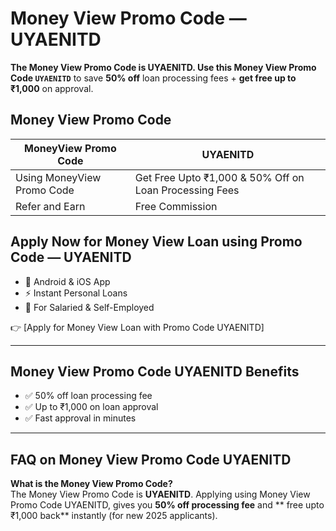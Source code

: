 # Money View Promo Code — UYAENITD

**The Money View Promo Code is UYAENITD. Use this Money View Promo Code `UYAENITD`** to save **50% off** loan processing fees + **get free up to ₹1,000** on approval.

## Money View Promo Code

| **MoneyView Promo Code** | **UYAENITD** |
|--------------------------|--------------|
| Using MoneyView Promo Code | Get Free Upto ₹1,000 & 50% Off on Loan Processing Fees|
| Refer and Earn | Free Commission |

## Apply Now for Money View Loan using Promo Code — UYAENITD
- 📱 Android & iOS App
- ⚡ Instant Personal Loans
- 🎯 For Salaried & Self-Employed

👉 [Apply for Money View Loan with Promo Code UYAENITD]

---

## Money View Promo Code UYAENITD Benefits
- ✅ 50% off loan processing fee  
- ✅ Up to ₹1,000 on loan approval  
- ✅ Fast approval in minutes  

---

## FAQ on Money View Promo Code UYAENITD
**What is the Money View Promo Code?**  
The Money View Promo Code is **UYAENITD**. Applying using Money View Promo Code UYAENITD, gives you **50% off processing fee** and ** free upto ₹1,000 back** instantly (for new 2025 applicants).

<!--
**money-view-promo-code/money-view-promo-code** is a ✨ _special_ ✨ repository because its `README.md` (this file) appears on your GitHub profile.

Here are some ideas to get you started:

- 🔭 I’m currently working on ...
- 🌱 I’m currently learning ...
- 👯 I’m looking to collaborate on ...
- 🤔 I’m looking for help with ...
- 💬 Ask me about ...
- 📫 How to reach me: ...
- 😄 Pronouns: ...
- ⚡ Fun fact: ...
-->
